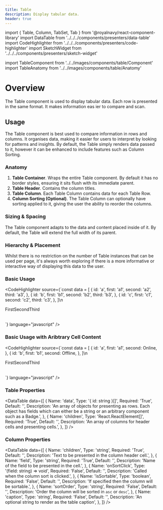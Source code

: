 ```yaml
---
title: Table
description: Display tabular data.
header: true
---
```


import { Table, Column, TabSet, Tab } from '@royalnavy/react-component-library'
import DataTable from '../../../components/presenters/data-table'
import CodeHighlighter from '../../../components/presenters/code-highlighter'
import SketchWidget from '../../../components/presenters/sketch-widget'

import TableComponent from '../../images/components/table/Component'
import TableAnatomy from '../../images/components/table/Anatomy'

# Overview

The Table component is used to display tabular data. Each row is presented in the same format. It makes information eas ier to compare and scan.

<TableComponent />

## Usage
The Table component is best used to compare information in rows and columns. It organises data, making it easier for users to interpret by looking for patterns and insights. By default, the Table simply renders data passed to it, however it can be enhanced to include features such as Column Sorting.

<TabSet>
<Tab title="Design">

<SketchWidget name="Table" href="/design-system.sketch" />

### Anatomy
<TableAnatomy />

1. **Table Container**. Wraps the entire Table component. By default it has no border styles, ensuring it sits flush with its immediate parent.
2. **Table Header**. Contains the column titles.
3. **Table Column**. Each Table Column contains data for each Table Row.
4. **Column Sorting (Optional)**. The Table Column can optionally have sorting applied to it, giving the user the ability to reorder the columns.

### Sizing & Spacing
The Table component adapts to the data and content placed inside of it. By default, the Table will extend the full width of its parent.

### Hierarchy & Placement
Whilst there is no restriction on the number of Table instances that can be used per page, it's always worth exploring if there is a more informative or interactive way of displaying this data to the user.

</Tab>

<Tab title="Develop">

### Basic Usage
<CodeHighlighter source={`const data = [
  {
    id: 'a',
    first: 'a1',
    second: 'a2',
    third: 'a3',
  },
  {
    id: 'b',
    first: 'b1',
    second: 'b2',
    third: 'b3',
  },
  {
    id: 'c',
    first: 'c1',
    second: 'c2',
    third: 'c3',
  },
]\n
<Table data={data}>
  <Column field="first" sortable>First</Column>
  <Column field="second">Second</Column>
  <Column field="third">Third</Column>
</Table>
`} language="javascript" />

### Basic Usage with Aribtrary Cell Content
<CodeHighlighter source={`const data = [
  {
    id: 'a',
    first: 'a1',
    second: <Badge color="success">Online</Badge>,
  },
  {
    id: 'b',
    first: 'b1',
    second: <Badge color="danger">Offline</Badge>,
  },
]\n
<Table data={data}>
  <Column field="first">First</Column>
  <Column field="second">Second</Column>
  <Column field="third">Third</Column>
</Table>
`} language="javascript" />

### Table Properties
<DataTable data={[
  {
    Name: 'data',
    Type: '{ id: string }[]',
    Required: 'True',
    Default: '',
    Description: 'An array of objects for presenting as rows. Each object has fields which can either be a string or an arbitrary component such as a Badge.',
  },
  {
    Name: 'children',
    Type: 'React.ReactElement<ColumnProps>[]',
    Required: 'True',
    Default: '',
    Description: 'An array of columns for header cells and presenting cells.',
  },
]} />

### Column Properties
<DataTable data={[
  {
    Name: 'children',
    Type: 'string',
    Required: 'True',
    Default: '',
    Description: 'Text to be presented in the column header cell.',
  },
  {
    Name: 'field',
    Type: 'string',
    Required: 'True',
    Default: '',
    Description: 'Name of the field to be presented in the cell.',
  },
  {
    Name: 'onSortClick',
    Type: '(field: string) => void',
    Required: 'False',
    Default: '',
    Description: 'Called when the column sort is clicked.',
  },
  {
    Name: 'isSortable',
    Type: 'boolean',
    Required: 'False',
    Default: '',
    Description: 'If specified then the column will be sortable.',
  },
  {
    Name: 'sortOrder',
    Type: 'string',
    Required: 'False',
    Default: '',
    Description: 'Order the column will be sorted in `asc` or `desc`',
  },
  {
    Name: 'caption',
    Type: 'string',
    Required: 'False',
    Default: '',
    Description: 'An optional string to render as the table caption',
  },
]} />

</Tab>
</TabSet>
